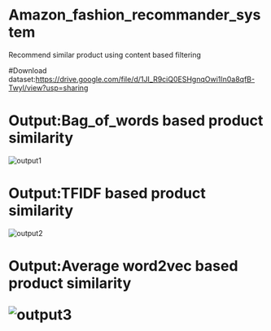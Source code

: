 # Amazon_fashion_recommander_system
Recommend similar product using content based filtering

#Download dataset:https://drive.google.com/file/d/1JI_R9ciQ0ESHgnqOwi1In0a8qfB-Twyl/view?usp=sharing

<h1>Output:Bag_of_words based product similarity</h1>

![output1](https://user-images.githubusercontent.com/104637675/169805952-418d6625-6e8f-47a8-870a-c32108bde413.png)

<h1>Output:TFIDF based product similarity</h1>
  
![output2](https://user-images.githubusercontent.com/104637675/169806582-9d051f90-19df-43a6-abe6-9e75a3b4333a.png)
  
<h1>Output:Average word2vec based product similarity
  
  ![output3](https://user-images.githubusercontent.com/104637675/169807043-93904374-febf-44e1-9952-533dba4f2ef3.png)


